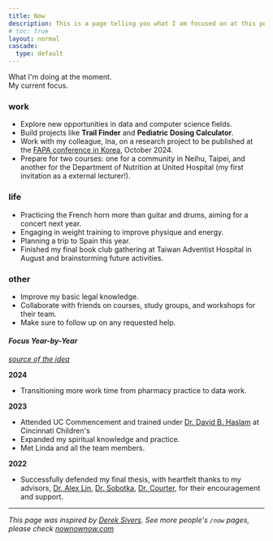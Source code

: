 ```yaml
---
title: Now
description: This is a page telling you what I am focused on at this point in their life.
# toc: true
layout: normal
cascade:
  type: default
---
```


<div class="hx-mt-4"></div>

<p class="hx-mb-12 hx-text-center hx-text-lg hx-text-gray-500 dark:hx-text-gray-400">
What I'm doing at the moment.</br>
My current focus.
</p>

### work

- Explore new opportunities in data and computer science fields.
- Build projects like __Trail Finder__ and __Pediatric Dosing Calculator__.
- Work with my colleague, Ina, on a research project to be published at the [FAPA conference in Korea](https://www.fapa2024.com/), October 2024.
- Prepare for two courses: one for a community in Neihu, Taipei, and another for the Department of Nutrition at United Hospital (my first invitation as a external lecturer!).

### life

- Practicing the French horn more than guitar and drums, aiming for a concert next year.
- Engaging in weight training to improve physique and energy.
- Planning a trip to Spain this year.
- Finished my final book club gathering at Taiwan Adventist Hospital in August and brainstorming future activities.

### other

- Improve my basic legal knowledge.
- Collaborate with friends on courses, study groups, and workshops for their team.
- Make sure to follow up on any requested help.


#### _Focus Year-by-Year_ 
_[source of the idea](https://garrickvanburen.com/now/)_

**2024**
- Transitioning more work time from pharmacy practice to data work.

**2023**
- Attended UC Commencement and trained under [Dr. David B. Haslam](https://www.cincinnatichildrens.org/bio/h/david-haslam) at Cincinnati Children's
- Expanded my spiritual knowledge and practice.
- Met Linda and all the team members.

**2022**
- Successfully defended my final thesis, with heartfelt thanks to my advisors, [Dr. Alex Lin](https://researchdirectory.uc.edu/p/lina), [Dr. Sobotka](https://researchdirectory.uc.edu/p/sobotkje), [Dr. Courter](https://www.linkedin.com/in/josh-courter-0a89aa57/), for their encouragement and support.


---
_This page was inspired by [Derek Sivers](https://sive.rs/nowff)._
_See more people's `/now` pages, please check [nownownow.com](https://nownownow.com/)_


